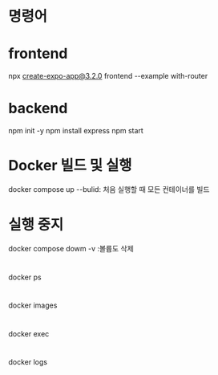 # 명령어

# frontend
npx create-expo-app@3.2.0 frontend --example with-router

# backend
npm init -y
npm install express
npm start

# Docker 빌드 및 실행
docker compose up
    --bulid: 처음 실행할 때 모든 컨테이너를 빌드

# 실행 중지
docker compose dowm
    -v :볼륨도 삭제

# 
docker ps

#
docker images

#
docker exec

#
docker logs
